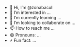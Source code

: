 - 👋 Hi, I’m @zonabacul
- 👀 I’m interested in ...
- 🌱 I’m currently learning ...
- 💞️ I’m looking to collaborate on ...
- 📫 How to reach me ...
- 😄 Pronouns: ...
- ⚡ Fun fact: ...

<!---
zonabacul/zonabacul is a ✨ special ✨ repository because its `README.md` (this file) appears on your GitHub profile.
You can click the Preview link to take a look at your changes.
--->
